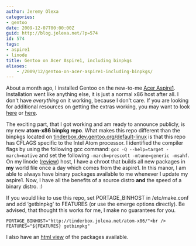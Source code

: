 ```yaml
---
author: Jeremy Olexa
categories:
- gentoo
date: 2009-12-07T00:00:00Z
guid: http://blog.jolexa.net/?p=574
id: 574
tags:
- aspire1
- linode
title: Gentoo on Acer Aspire1, including binpkgs
aliases:
    - /2009/12/gentoo-on-acer-aspire1-including-binpkgs/
---
```


About a month ago, I installed Gentoo on the new-to-me [Acer Aspire1][1]. Installation went like anything else, it is just a normal x86 host after all. I don't have *everything* on it working, because I don't care. If you are looking for additional resources on getting the extras working, you may want to look [here][2] or [here][3].

The exciting part, that I got working and am ready to announce publicly, is my new **atom-x86 binpkg repo**. What makes this repo different than the binpkgs located on [tinderbox.dev.gentoo.org/default-linux][4] is that this repo has CFLAGS specific to the Intel Atom processor. I identified the compiler flags by using the following gcc command: `gcc -Q --help=target -march=native` and set the following `-march=prescott -mtune=generic -msahf`. On my linode ([review][5]) host, I have a chroot that builds all new packages in **my** world file once a day which comes from the aspire1. In this manor, I am able to always have binary packages available to me whenever I update my aspire1. Now, I have all the benefits of a source distro **and** the speed of a binary distro. <img src="http://blog.jolexa.net/wp-includes/images/smilies/simple-smile.png" alt=":)" class="wp-smiley" style="height: 1em; max-height: 1em;" />

If you would like to use this repo, set PORTAGE_BINHOST in /etc/make.conf and add &#8216;getbinpkg' to FEATURES (or use the emerge options directly). Be advised, that thought this works for me, I make no guarantees for you.

`PORTAGE_BINHOST="http://tinderbox.jolexa.net/atom-x86/"<br />
FEATURES="${FEATURES} getbinpkg"`

I also have an [html view][6] of the packages available.

 [1]: http://www.acer.com/aspireone/aspireone_8_9/
 [2]: http://wiki.debian.org/DebianAcerOne
 [3]: http://wiki.archlinux.org/index.php/Acer_Aspire_One
 [4]: http://tinderbox.dev.gentoo.org/default-linux/
 [5]: http://blog.jolexa.net/2009/05/13/in-depth-linode-vps-review/
 [6]: http://tinderbox.jolexa.net/html/atom-x86/